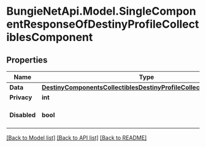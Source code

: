 
# BungieNetApi.Model.SingleComponentResponseOfDestinyProfileCollectiblesComponent

## Properties

Name | Type | Description | Notes
------------ | ------------- | ------------- | -------------
**Data** | [**DestinyComponentsCollectiblesDestinyProfileCollectiblesComponent**](DestinyComponentsCollectiblesDestinyProfileCollectiblesComponent.md) |  | [optional] 
**Privacy** | **int** |  | [optional] 
**Disabled** | **bool** | If true, this component is disabled. | [optional] 

[[Back to Model list]](../README.md#documentation-for-models)
[[Back to API list]](../README.md#documentation-for-api-endpoints)
[[Back to README]](../README.md)

